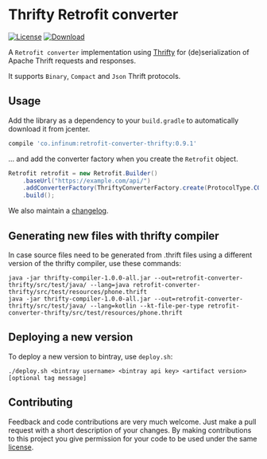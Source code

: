 # Thrifty Retrofit converter

[![License](https://img.shields.io/badge/license-Apache%202-blue.svg)](https://www.apache.org/licenses/LICENSE-2.0)
[![Download](https://api.bintray.com/packages/infinum/android/retrofit-converter-thrifty/images/download.svg) ](https://bintray.com/infinum/android/retrofit-converter-thrifty/_latestVersion)

A `Retrofit converter` implementation using [Thrifty](https://github.com/Microsoft/thrifty) for
(de)serialization of Apache Thrift requests and responses.

It supports `Binary`, `Compact` and `Json` Thrift protocols.

## Usage

Add the library as a dependency to your `build.gradle` to automatically download it from jcenter.

```groovy
compile 'co.infinum:retrofit-converter-thrifty:0.9.1'
```

... and add the converter factory when you create the `Retrofit` object.

```java
Retrofit retrofit = new Retrofit.Builder()
    .baseUrl("https://example.com/api/")
    .addConverterFactory(ThriftyConverterFactory.create(ProtocolType.COMPACT))
    .build();
```

We also maintain a [changelog](CHANGELOG.md).

## Generating new files with thrifty compiler

In case source files need to be generated from .thrift files using a different version of the thrifty compiler, use these commands:

```shell
java -jar thrifty-compiler-1.0.0-all.jar --out=retrofit-converter-thrifty/src/test/java/ --lang=java retrofit-converter-thrifty/src/test/resources/phone.thrift
java -jar thrifty-compiler-1.0.0-all.jar --out=retrofit-converter-thrifty/src/test/java/ --lang=kotlin --kt-file-per-type retrofit-converter-thrifty/src/test/resources/phone.thrift

```

## Deploying a new version

To deploy a new version to bintray, use `deploy.sh`:


```shell
./deploy.sh <bintray username> <bintray api key> <artifact version> [optional tag message]
```

## Contributing

Feedback and code contributions are very much welcome. Just make a pull request with a short description of your changes. By making contributions to this project you give permission for your code to be used under the same [license](LICENSE).
